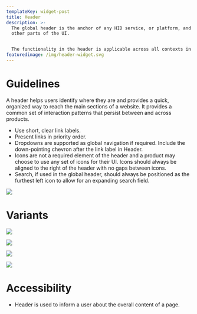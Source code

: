 ```yaml
---
templateKey: widget-post
title: Header
description: >-
  The global header is the anchor of any HID service, or platform, and spans all
  other parts of the UI.


  The functionality in the header is applicable across all contexts in the HID ecosystem and consists mainly of a logo element, the title of the service (which acts as a wayfaring cure for platforms with multiple services) and an action bar (icons) which groups platform-wide task that need to persist throughout the experience (i.e. - account, app launcher and platform settings)
featuredimage: /img/header-widget.svg
---
```

# **Guidelines**

A header helps users identify where they are and provides a quick, organized way to reach the main sections of a website. It provides a common set of interaction patterns that persist between and across products.

* Use short, clear link labels.
* Present links in priority order.
* Dropdowns are supported as global navigation if required. Include the down-pointing chevron after the link label in Header.
* Icons are not a required element of the header and a product may choose to use any set of icons for their UI. Icons should always be aligned to the right of the header with no gaps between icons.
* Search, if used in the global header, should always be positioned as the furthest left icon to allow for an expanding search field.

![](/img/header.png)

# **V﻿ariants**

![](/img/header-base-nav.png)

![](/img/header-sub-nav.png)

![](/img/header-global-search-1.png)

![](/img/header-states.png)

# **A﻿ccessibility**

* Header is used to inform a user about the overall content of a page.
